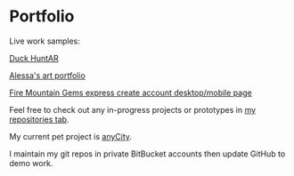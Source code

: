 # Portfolio
Live work samples:

[Duck HuntAR](https://github.com/jmidtlyng/duckHuntar)

[Alessa's art portfolio](https://github.com/jmidtlyng/alessa)

[Fire Mountain Gems express create account desktop/mobile page](https://secure.firemountaingems.com/account/create)

Feel free to check out any in-progress projects or prototypes in [my repositories tab](https://github.com/jmidtlyng?tab=repositories).

My current pet project is [anyCity](https://github.com/jmidtlyng/anyCity).

I maintain my git repos in private BitBucket accounts then update GitHub to demo work.
